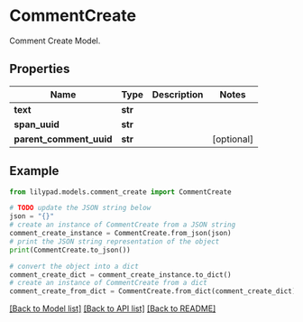 # CommentCreate

Comment Create Model.

## Properties

Name | Type | Description | Notes
------------ | ------------- | ------------- | -------------
**text** | **str** |  | 
**span_uuid** | **str** |  | 
**parent_comment_uuid** | **str** |  | [optional] 

## Example

```python
from lilypad.models.comment_create import CommentCreate

# TODO update the JSON string below
json = "{}"
# create an instance of CommentCreate from a JSON string
comment_create_instance = CommentCreate.from_json(json)
# print the JSON string representation of the object
print(CommentCreate.to_json())

# convert the object into a dict
comment_create_dict = comment_create_instance.to_dict()
# create an instance of CommentCreate from a dict
comment_create_from_dict = CommentCreate.from_dict(comment_create_dict)
```
[[Back to Model list]](../README.md#documentation-for-models) [[Back to API list]](../README.md#documentation-for-api-endpoints) [[Back to README]](../README.md)


